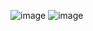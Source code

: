 ![image](https://github.com/ucsmdeeeeee/calk/assets/132259867/12d56244-583a-4f3f-80fc-3d7cf7cf6840)
![image](https://github.com/ucsmdeeeeee/calk/assets/132259867/daf26be0-3bcc-405b-9edd-d92c9810474f)
